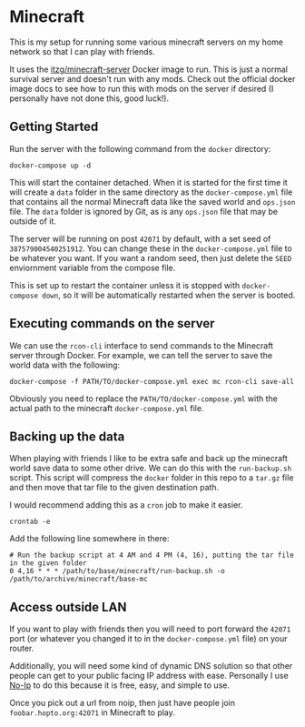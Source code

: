 # Minecraft
This is my setup for running some various minecraft servers on my home network so that I can play with friends. 

It uses the [itzg/minecraft-server](https://hub.docker.com/r/itzg/minecraft-server) Docker image to run. This is just
a normal survival server and doesn't run with any mods. Check out the official docker image docs to see how to 
run this with mods on the server if desired (I personally have not done this, good luck!).

## Getting Started

Run the server with the following command from the `docker` directory:

```
docker-compose up -d
```

This will start the container detached. When it is started for the first time it will create a `data` folder 
in the same directory as the `docker-compose.yml` file that contains all the normal Minecraft data like the 
saved world and `ops.json` file. The `data` folder is ignored by Git, as is any `ops.json` file that may be outside of 
it. 

The server will be running on post `42071` by default, with a set seed of `387579004540251912`. You can change these in the 
`docker-compose.yml` file to be whatever you want. If you want a random seed, then just delete the `SEED` enviornment variable 
from the compose file. 

This is set up to restart the container unless it is stopped with `docker-compose down`, so it will be automatically restarted
when the server is booted. 

## Executing commands on the server

We can use the `rcon-cli` interface to send commands to the Minecraft server through Docker. 
For example, we can tell the server to save the world data with the following: 

```
docker-compose -f PATH/TO/docker-compose.yml exec mc rcon-cli save-all
```

Obviously you need to replace the `PATH/TO/docker-compose.yml` with the actual path to the minecraft `docker-compose.yml` file.


## Backing up the data

When playing with friends I like to be extra safe and back up the minecraft world save data to some other drive. We can do 
this with the `run-backup.sh` script. This script will compress the `docker` folder in this repo to a `tar.gz` file and then 
move that tar file to the given destination path. 

I would recommend adding this as a `cron` job to make it easier.

```
crontab -e
```

Add the following line somewhere in there:

```
# Run the backup script at 4 AM and 4 PM (4, 16), putting the tar file in the given folder
0 4,16 * * * /path/to/base/minecraft/run-backup.sh -o /path/to/archive/minecraft/base-mc
```

## Access outside LAN

If you want to play with friends then you will need to port forward the `42071` port (or whatever you changed it to in the `docker-compose.yml` file) on your router.

Additionally, you will need some kind of dynamic DNS solution so that other people can get to your public facing IP address with ease. Personally I use
[No-Ip](https://www.noip.com/members/dns/) to do this because it is free, easy, and simple to use. 

Once you pick out a url from noip, then just have people join `foobar.hopto.org:42071` in Minecraft to play. 